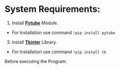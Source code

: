 # System Requirements:
1. Install [**Pytube**](https://pytube.io/en/latest/#) Module.
  - For Installation use command `!pip install pytube`
3. Install [**Tkinter**](https://docs.python.org/3/library/tkinter.html) Library.
  - For Installation use command `!pip install tk`

Before executing the Program.
